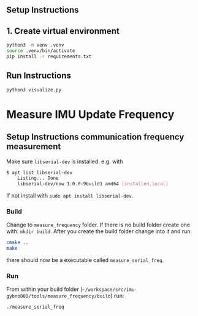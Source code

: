 ## Setup Instructions

## 1. Create virtual environment
```bash
python3 -m venv .venv
source .venv/bin/activate
pip install -r requirements.txt
```

## Run Instructions

```bash
python3 visualize.py
```

# Measure IMU Update Frequency

## Setup Instructions communication frequency measurement
Make sure `libserial-dev` is installed. e.g. with
```bash
$ apt list libserial-dev 
    Listing... Done
    libserial-dev/now 1.0.0-9build1 amd64 [installed,local]
```
If not install with `sudo apt install libserial-dev`.

### Build
Change to `measure_frequency` folder. If there is no build folder create one with: `mkdir build`. After you create the build folder change into it and run:
```bash
cmake ..
make
```
there should now be a executable called `measure_serial_freq`.

### Run
From within your build folder (`~/workspace/src/imu-gybno080/tools/measure_frequency/build`) run: 
```bash
./measure_serial_freq
```